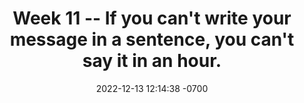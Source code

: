 ---
layout: post
title:  "Week 11 -- If you can't write your message in a sentence, you can't say it in an hour."
date:   2022-12-13 12:14:38 -0700
category: weekly
---